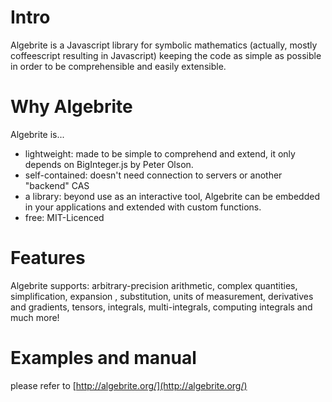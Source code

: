 # Intro

Algebrite is a Javascript library for symbolic mathematics (actually, mostly coffeescript resulting in Javascript) keeping the code as simple as possible in order to be comprehensible and easily extensible.

# Why Algebrite

Algebrite is...
* lightweight: made to be simple to comprehend and extend, it only depends on BigInteger.js by Peter Olson.
* self-contained: doesn't need connection to servers or another "backend" CAS
* a library: beyond use as an interactive tool, Algebrite can be embedded in your applications and extended with custom functions.
* free: MIT-Licenced

# Features
Algebrite supports: arbitrary-precision arithmetic, complex quantities, simplification, expansion , substitution, units of measurement, derivatives and gradients, tensors, integrals, multi-integrals, computing integrals and much more!

# Examples and manual

please refer to [http://algebrite.org/](http://algebrite.org/)

